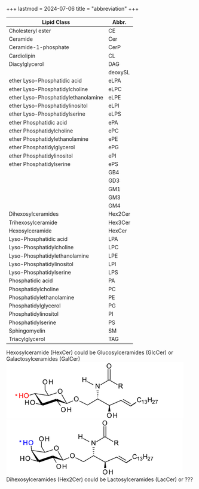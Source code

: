 +++
lastmod = 2024-07-06
title = "abbreviation"
+++

| Lipid Class                         | Abbr.   |
| ----------------------------------- | ------- |
| Cholesteryl ester                   | CE      |
| Ceramide                            | Cer     |
| Ceramide-1-phosphate                | CerP    |
| Cardiolipin                         | CL      |
| Diacylglycerol                      | DAG     |
|                                     | deoxySL |
| ether Lyso-Phosphatidic acid        | eLPA    |
| ether Lyso-Phosphatidylcholine      | eLPC    |
| ether Lyso-Phosphatidylethanolamine | eLPE    |
| ether Lyso-Phosphatidylinositol     | eLPI    |
| ether Lyso-Phosphatidylserine       | eLPS    |
| ether Phosphatidic acid             | ePA     |
| ether Phosphatidylcholine           | ePC     |
| ether Phosphatidylethanolamine      | ePE     |
| ether Phosphatidylglycerol          | ePG     |
| ether Phosphatidylinositol          | ePI     |
| ether Phosphatidylserine            | ePS     |
|                                     | GB4     |
|                                     | GD3     |
|                                     | GM1     |
|                                     | GM3     |
|                                     | GM4     |
| Dihexosylceramides                  | Hex2Cer |
| Trihexosylceramide                  | Hex3Cer |
| Hexosylceramide                     | HexCer  |
| Lyso-Phosphatidic acid              | LPA     |
| Lyso-Phosphatidylcholine            | LPC     |
| Lyso-Phosphatidylethanolamine       | LPE     |
| Lyso-Phosphatidylinositol           | LPI     |
| Lyso-Phosphatidylserine             | LPS     |
| Phosphatidic acid                   | PA      |
| Phosphatidylcholine                 | PC      |
| Phosphatidylethanolamine            | PE      |
| Phosphatidylglycerol                | PG      |
| Phosphatidylinositol                | PI      |
| Phosphatidylserine                  | PS      |
| Sphingomyelin                       | SM      |
| Triacylglycerol                     | TAG     |

Hexosylceramide (HexCer) could be Glucosylceramides (GlcCer) or Galactosylceramides (GalCer)  
![alt text](images/glc.png)  
![alt text](images/gal.png)  
Dihexosylceramides (Hex2Cer) could be Lactosylceramides (LacCer) or ???  
